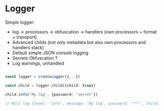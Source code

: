 # Logger

Simple logger:
- log -> processors -> obfuscation -> handlers (own processors + format + transport)
- Advanced childs (not only metadata but also own processors and handlers stack)
- Default simple JSON console logging
- Secrets Obfuscation ?
- Log warnings, unhandled


```typescript

const logger = createLogger({...})

const child = logger.child({child: true})

child.info('My log', {password: 'secret'})

// Will log {level: 'info', message: 'My log', password: '***', child: true, timestamp: '(date)'}

```